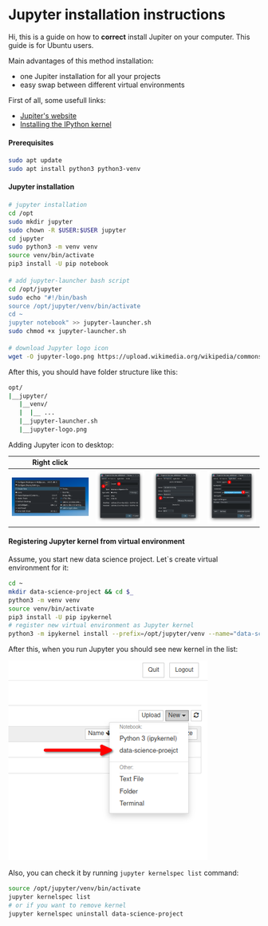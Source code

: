 # Jupyter installation instructions
Hi, this is a guide on how to **correct** install Jupiter on your computer. This guide is for Ubuntu users.

Main advantages of this method installation:
- one Jupiter installation for all your projects
- easy swap between different virtual environments

First of all, some usefull links:
- [Jupiter's website](https://jupyter.org/)
- [ Installing the IPython kernel](https://ipython.readthedocs.io/en/stable/install/kernel_install.html)

#### Prerequisites
```bash
sudo apt update
sudo apt install python3 python3-venv
```

#### Jupyter installation
```bash
# jupyter installation
cd /opt
sudo mkdir jupyter
sudo chown -R $USER:$USER jupyter
cd jupyter
sudo python3 -m venv venv
source venv/bin/activate
pip3 install -U pip notebook

# add jupyter-launcher bash script
cd /opt/jupyter
sudo echo "#!/bin/bash
source /opt/jupyter/venv/bin/activate
cd ~
jupyter notebook" >> jupyter-launcher.sh
sudo chmod +x jupyter-launcher.sh

# download Jupyter logo icon
wget -O jupyter-logo.png https://upload.wikimedia.org/wikipedia/commons/thumb/3/38/Jupyter_logo.svg/1200px-Jupyter_logo.svg.png
```

After this, you should have folder structure like this:
```bash
opt/
|__jupyter/
   |__venv/
   |  |__ ...
   |__jupyter-launcher.sh
   |__jupyter-logo.png
```

Adding Jupyter icon to desktop:

| Right click                                  |                                   |                                       |                                       |
|----------------------------------------------|-----------------------------------|---------------------------------------|---------------------------------------|
| ![](readme-images/01-right-click-button.png) | ![](readme-images/02-general.png) | ![](readme-images/03-permissions.png) | ![](readme-images/04-application.png) |

#### Registering Jupyter kernel from virtual environment
Assume, you start new data science project. Let`s create virtual environment for it:
```bash
cd ~
mkdir data-science-project && cd $_
python3 -m venv venv
source venv/bin/activate
pip3 install -U pip ipykernel
# register new virtual environment as Jupyter kernel
python3 -m ipykernel install --prefix=/opt/jupyter/venv --name="data-science-project"
```

After this, when you run Jupyter you should see new kernel in the list:

![](readme-images/05-kernel-list.png)

Also, you can check it by running `jupyter kernelspec list` command:
```bash
source /opt/jupyter/venv/bin/activate
jupyter kernelspec list
# or if you want to remove kernel
jupyter kernelspec uninstall data-science-project
```
